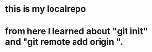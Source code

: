 # this is my localrepo

# from here I learned about "git init" and "git remote add origin <link of repo>".
